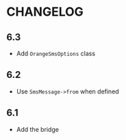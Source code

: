 CHANGELOG
=========

6.3
---

 * Add `OrangeSmsOptions` class

6.2
---

 * Use `SmsMessage->from` when defined

6.1
---

 * Add the bridge
